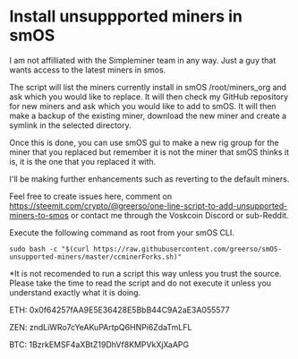 # Install unsuppported miners in smOS
I am not affilliated with the Simpleminer team in any way.  Just a guy that wants access to the latest miners in smos.

The script will list the miners currently install in smOS /root/miners_org and ask which you would like to replace. It will then check my GitHub repository for new miners and ask which you would like to add to smOS. It will then make a backup of the existing miner, download the new miner and create a symlink in the selected directory.

Once this is done, you can use smOS gui to make a new rig group for the miner that you replaced but remember it is not the miner that smOS thinks it is, it is the one that you replaced it with.

I'll be making further enhancements such as reverting to the default miners.

Feel free to create issues here, comment on https://steemit.com/crypto/@greerso/one-line-script-to-add-unsupported-miners-to-smos or contact me through the Voskcoin Discord or sub-Reddit.

Execute the following command as root from your smOS CLI.

```
sudo bash -c "$(curl https://raw.githubusercontent.com/greerso/smOS-unsupported-miners/master/ccminerForks.sh)"
```

*It is not recomended to run a script this way unless you trust the source.  Please take the time to read the script and do not execute it unless you understand exactly what it is doing.

ETH: 0x0f64257fAA9E5E36428E5BbB44C9A2aE3A055577

ZEN: zndLiWRo7cYeAKuPArtpQ6HNPi6ZdaTmLFL

BTC: 1BzrkEMSF4aXBtZ19DhVf8KMPVkXjXaAPG
